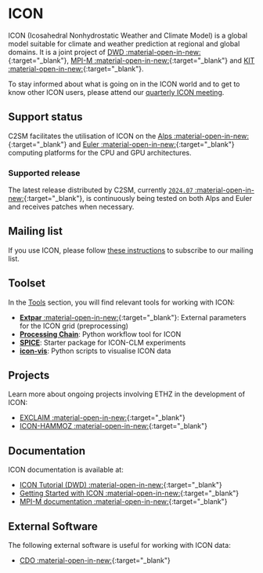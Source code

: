 # ICON
ICON (Icosahedral Nonhydrostatic Weather and Climate Model) is a global model suitable for climate and weather prediction at regional and global domains.
It is a joint project of [DWD :material-open-in-new:](https://www.dwd.de/DE/Home/home_node.html){:target="_blank"}, [MPI-M :material-open-in-new:](https://mpimet.mpg.de/startseite){:target="_blank"} and [KIT :material-open-in-new:](https://www.kit.edu/){:target="_blank"}.

To stay informed about what is going on in the ICON world and to get to know other ICON users, please attend our [quarterly ICON meeting](../../events/icon_meetings/index.md).

## Support status
C2SM facilitates the utilisation of ICON on the [Alps :material-open-in-new:](https://www.cscs.ch/computers/alps){:target="_blank"} and [Euler :material-open-in-new:](https://scicomp.ethz.ch/wiki/Euler){:target="_blank"} computing platforms for the CPU and GPU architectures.

### Supported release
The latest release distributed by C2SM, currently [`2024.07` :material-open-in-new:](https://github.com/C2SM/icon/tree/2024.07){:target="_blank"}, is continuously being tested on both Alps and Euler and receives patches when necessary.

## Mailing list
If you use ICON, please follow [these instructions](../../events/icon_meetings/index.md#c2sm-icon-mailing-list) to subscribe to our mailing list.

## Toolset
In the [Tools](../../tools/index.md) section, you will find relevant tools for working with ICON:

* [**Extpar** :material-open-in-new:](https://c2sm.github.io/extpar){:target="_blank"}: External parameters for the ICON grid (preprocessing)
* [**Processing Chain**](../../tools/processing_chain.md): Python workflow tool for ICON
* [**SPICE**](../../tools/spice.md): Starter package for ICON-CLM experiments
* [**icon-vis**](../../tools/icon-vis.md): Python scripts to visualise ICON data

## Projects
Learn more about ongoing projects involving ETHZ in the development of ICON:

  * [EXCLAIM :material-open-in-new:](https://exclaim.ethz.ch/){:target="_blank"} 
  * [ICON-HAMMOZ :material-open-in-new:](https://redmine.hammoz.ethz.ch/projects/icon-hammoz){:target="_blank"}

## Documentation
ICON documentation is available at:

   * [ICON Tutorial (DWD) :material-open-in-new:](https://www.dwd.de/DE/leistungen/nwv_icon_tutorial/nwv_icon_tutorial.html){:target="_blank"}
   * [Getting Started with ICON :material-open-in-new:](https://www.icon-model.org/icon_model/getting_started){:target="_blank"}
   * [MPI-M documentation :material-open-in-new:](https://code.mpimet.mpg.de/projects/iconpublic/wiki/Documentation){:target="_blank"}
     
## External Software
The following external software is useful for working with ICON data:

   * [CDO :material-open-in-new:](https://code.zmaw.de/projects/cdo){:target="_blank"}
